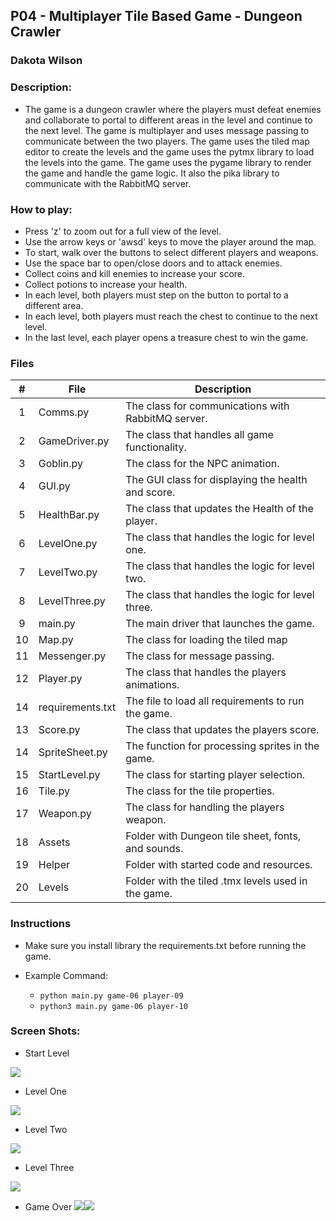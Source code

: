 ## P04 - Multiplayer Tile Based Game - Dungeon Crawler
### Dakota Wilson
### Description:

- The game is a dungeon crawler where the players must defeat enemies and collaborate to portal to different areas in the level and continue to the next level. The game is multiplayer and uses message passing to communicate between the two players. The game uses the tiled map editor to create the levels and the game uses the pytmx library to load the levels into the game. 
The game uses the pygame library to render the game and handle the game logic. It also the pika library to communicate with the RabbitMQ server. 

### How to play:
- Press 'z' to zoom out for a full view of the level.
- Use the arrow keys or 'awsd' keys to move the player around the map.
- To start, walk over the buttons to select different players and weapons.
- Use the space bar to open/close doors and to attack enemies.
- Collect coins and kill enemies to increase your score.
- Collect potions to increase your health.
- In each level, both players must step on the button to portal to a different area. 
- In each level, both players must reach the chest to continue to the next level.
- In the last level, each player opens a treasure chest to win the game. 

### Files

|   #   | File            | Description                                        |
| :---: | --------------- | -------------------------------------------------- |
|   1   | Comms.py        | The class for communications with RabbitMQ server. |
|   2   | GameDriver.py   | The class that handles all game functionality.     |
|   3   | Goblin.py       | The class for the NPC animation.                   |
|   4   | GUI.py          | The GUI class for displaying the health and score. |
|   5   | HealthBar.py    | The class that updates the Health of the player.   |
|   6   | LevelOne.py     | The class that handles the logic for level one.    |
|   7   | LevelTwo.py     | The class that handles the logic for level two.    |
|   8   | LevelThree.py   | The class that handles the logic for level three.  |
|   9   | main.py         | The main driver that launches the game.            |
|   10  | Map.py          | The class for loading the tiled map                |
|   11  | Messenger.py    | The class for message passing.                     |
|   12  | Player.py       | The class that handles the players animations.     |
|   14  | requirements.txt| The file to load all requirements to run the game. |
|   13  | Score.py        | The class that updates the players score.          |
|   14  | SpriteSheet.py  | The function for processing sprites in the game.   |
|   15  | StartLevel.py   | The class for starting player selection.           |
|   16  | Tile.py         | The class for the tile properties.                 |
|   17  | Weapon.py       | The class for handling the players weapon.         |
|   18  | Assets          | Folder with Dungeon tile sheet, fonts, and sounds. |
|   19  | Helper          | Folder with started code and resources.            |
|   20  | Levels          | Folder with the tiled .tmx levels used in the game.|



### Instructions

- Make sure you install library the requirements.txt before running the game.

- Example Command:
    - `python main.py game-06 player-09`
    - `python3 main.py game-06 player-10`

### Screen Shots:

- Start Level
<img src="Assets/screenshots/StartLevel.png">

- Level One
<img src="Assets/screenshots/Level1.png">

- Level Two
<img src="Assets/screenshots/Level2.png">

- Level Three
<img src="Assets/screenshots/Level3.png">

- Game Over
<img src="Assets/screenshots/endPlayer1.png.png"><img src="Assets/screenshots/endPlayer2.png.png">